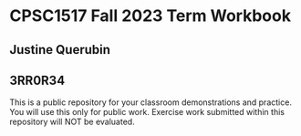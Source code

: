# CPSC1517 Fall 2023 Term Workbook

## Justine Querubin

## 3RR0R34
This is a public repository for your classroom demonstrations and practice. You will use this only for public work. Exercise work submitted within this repository will NOT be evaluated.
